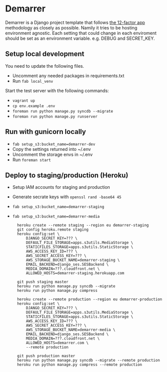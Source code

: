 Demarrer
========

Demarrer is a Django project template that follows [the 12-factor app][1] methodology as closely as possible. Namily it tries to be hosting environment agnostic. Each setting that could change in each enviroment should be set as an environment variable. e.g. DEBUG and SECRET_KEY.

[1]: http://12factor.net

Setup local development
-----------------------

You need to update the following files.

* Uncomment any needed packages in requirements.txt
* Run `fab local_venv`

Start the test server with the following commands:

* `vagrant up`
* `cp env.example .env`
* `foreman run python manage.py syncdb --migrate`
* `foreman run python manage.py runserver`

Run with gunicorn locally
-------------------------

* `fab setup_s3:bucket_name=demarrer-dev`
* Copy the settings returned into ~/.env
* Uncomment the storage envs in ~/.env
* Run `foreman start`

Deploy to staging/production (Heroku)
-----------------------------

* Setup IAM accounts for staging and production
* Generate secrate keys with `openssl rand -base64 45`
* `fab setup_s3:bucket_name=demarrer-staging`
* `fab setup_s3:bucket_name=demarrer-media`


        heroku create --remote staging --region eu demarrer-staging
        git config heroku.remote staging
        heroku config:set \
            DJANGO_SECRET_KEY=??? \
            DEFAULT_FILE_STORAGE=apps.s3utils.MediaStorage \
            STATICFILES_STORAGE=apps.s3utils.StaticStorage \
            AWS_ACCESS_KEY_ID=??? \
            AWS_SECRET_ACCESS_KEY=??? \
            AWS_STORAGE_BUCKET_NAME=demarrer-staging \
            EMAIL_BACKEND=django_ses.SESBackend \
            MEDIA_DOMAIN=???.cloudfront.net \
            ALLOWED_HOSTS=demarrer-staging.herokuapp.com

        git push staging master
        heroku run python manage.py syncdb --migrate
        heroku run python manage.py compress

        heroku create --remote production --region eu demarrer-production
        heroku config:set \
            DJANGO_SECRET_KEY=??? \
            DEFAULT_FILE_STORAGE=apps.s3utils.MediaStorage \
            STATICFILES_STORAGE=apps.s3utils.StaticStorage \
            AWS_ACCESS_KEY_ID=??? \
            AWS_SECRET_ACCESS_KEY=??? \
            AWS_STORAGE_BUCKET_NAME=demarrer-media \
            EMAIL_BACKEND=django_ses.SESBackend \
            MEDIA_DOMAIN=???.cloudfront.net \
            ALLOWED_HOSTS=demarrer.com \
            --remote production

        git push production master
        heroku run python manage.py syncdb --migrate --remote production
        heroku run python manage.py compress --remote production

